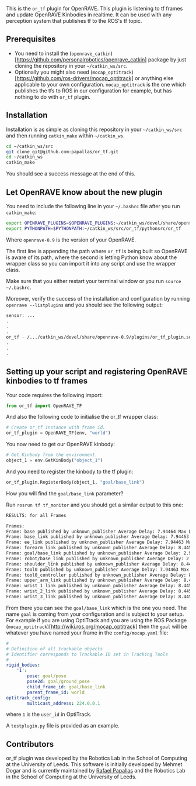 This is the `or_tf` plugin for OpenRAVE. This plugin is listening to
tf frames and update OpenRAVE Kinbodies in realtime. It can be used with
any perception system that publishes tf to the ROS's tf topic.

## Prerequisites
- You need to install the (`openrave_catkin`)[https://github.com/personalrobotics/openrave_catkin] package by just cloning the repository in your `~/catkin_ws/src`.
- Optionally you might also need (`mocap_optitrack`)[https://github.com/ros-drivers/mocap_optitrack] or anything else applicable to your own configuration. `mocap_optitrack` is the
one which publishes the tfs to ROS in our configuration for example, but has nothing to do with `or_tf` plugin.

## Installation
Installation is as simple as cloning this repository in your `~/catkin_ws/src` and then
running `catkin_make` within `~/catkin_ws`.

```bash
cd ~/catkin_ws/src
git clone git@github.com:papallas/or_tf.git
cd ~/catkin_ws
catkin_make
```

You should see a success message at the end of this.

## Let OpenRAVE know about the new plugin
You need to include the following line in your `~/.bashrc` file after you run `catkin_make`:
```bash
export OPENRAVE_PLUGINS=$OPENRAVE_PLUGINS:~/catkin_ws/devel/share/openrave-0.9/plugins
export PYTHONPATH=$PYTHONPATH:~/catkin_ws/src/or_tf/pythonsrc/or_tf
```
Where `openrave-0.9` is the version of your OpenRAVE.

The first line is appending the path where `or_tf` is being built so OpenRAVE is
aware of its path, where the second is letting Python know about the wrapper class
so you can import it into any script and use the wrapper class.

Make sure that you either restart your terminal window or you run `source ~/.bashrc`.

Moreover, verify the success of the installation and configuration by running `openrave --listplugins` and
you should see the following output:
```bash
sensor: ...
.
.
.
or_tf - /.../catkin_ws/devel/share/openrave-0.9/plugins/or_tf_plugin.so
.
.
.
```

## Setting up your script and registering OpenRAVE kinbodies to tf frames
Your code requires the following import:
```python
from or_tf import OpenRAVE_TF
```

And also the following code to initialise the or_tf wrapper class:
```python
# Create or_tf instance with frame id.
or_tf_plugin = OpenRAVE_TF(env, "world")
```

You now need to get our OpenRAVE kinbody:
```python
# Get Kinbody from the environment.
object_1 = env.GetKinBody("object_1")
```

And you need to register the kinbody to the tf plugin:
```python
or_tf_plugin.RegisterBody(object_1, "goal/base_link")
```

How you will find the `goal/base_link` parameter?

Run `rosrun tf tf_monitor` and you should get a similar output to this one:
```bash
RESULTS: for all Frames

Frames:
Frame: base published by unknown_publisher Average Delay: 7.94464 Max Delay: 7.96316
Frame: base_link published by unknown_publisher Average Delay: 7.94463 Max Delay: 7.96316
Frame: ee_link published by unknown_publisher Average Delay: 7.94463 Max Delay: 7.96316
Frame: forearm_link published by unknown_publisher Average Delay: 8.44579 Max Delay: 8.45808
Frame: goal/base_link published by unknown_publisher Average Delay: 2.97504 Max Delay: 2.9932
Frame: robot/base_link published by unknown_publisher Average Delay: 2.97725 Max Delay: 3.00143
Frame: shoulder_link published by unknown_publisher Average Delay: 8.4458 Max Delay: 8.45808
Frame: tool0 published by unknown_publisher Average Delay: 7.94463 Max Delay: 7.96316
Frame: tool0_controller published by unknown_publisher Average Delay: 8.44492 Max Delay: 8.45965
Frame: upper_arm_link published by unknown_publisher Average Delay: 8.4458 Max Delay: 8.45808
Frame: wrist_1_link published by unknown_publisher Average Delay: 8.4458 Max Delay: 8.45808
Frame: wrist_2_link published by unknown_publisher Average Delay: 8.4458 Max Delay: 8.45808
Frame: wrist_3_link published by unknown_publisher Average Delay: 8.4458 Max Delay: 8.45808
```

From there you can see the `goal/base_link` which is the one you need. The name `goal`
is coming from your configuration and is subject to your setup. For example if you are
using OptiTrack and you are using the ROS Package (`mocap_optitrack`)[http://wiki.ros.org/mocap_optitrack]
then the `goal` will be whatever you have named your frame in the `config/mocap.yaml` file:
```yaml
#
# Definition of all trackable objects
# Identifier corresponds to Trackable ID set in Tracking Tools
#
rigid_bodies:
    '1':
        pose: goal/pose
        pose2d: goal/ground_pose
        child_frame_id: goal/base_link
        parent_frame_id: world
optitrack_config:
        multicast_address: 224.0.0.1
```

where `1` is the `user_id` in OptiTrack.

A `testplugin.py` file is provided as an example.

## Contributors
or_tf plugin was developed by the Robotics Lab in the School of Computing at
the University of Leeds. This software is initially developed by Mehmet Dogar
and is currently maintained by [Rafael Papallas](https://github.com/papallas)
and the Robotics Lab in the School of Computing at
the University of Leeds.
